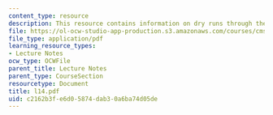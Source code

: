 ```yaml
---
content_type: resource
description: This resource contains information on dry runs through the student presentations.
file: https://ol-ocw-studio-app-production.s3.amazonaws.com/courses/cms-610-media-industries-and-systems-spring-2006/c2162b3fe6d05874dab30a6ba74d05de_l14.pdf
file_type: application/pdf
learning_resource_types:
- Lecture Notes
ocw_type: OCWFile
parent_title: Lecture Notes
parent_type: CourseSection
resourcetype: Document
title: l14.pdf
uid: c2162b3f-e6d0-5874-dab3-0a6ba74d05de
---
```

